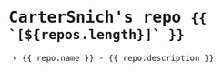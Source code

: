 <!DOCTYPE html>
<html lang="en">
  <head>
    <meta charset="UTF-8">
    <meta name="viewport" content="width=device-width, initial-scale=1">
    <title>CarterSnich</title>
    <style>
      * {
        font-family: monospace;
      }
    </style>
  </head>
  <body>
    <div id="app">
      <h1>CarterSnich's repo <small>{{ `[${repos.length}]` }}</small></h1>
      <ul>
        <li v-for="repo in repos">
          <a :href="repo.html_url">{{ repo.name }}</a>
          <span v-if="repo.description"> - {{ repo.description }}</span>
        </li>
      </ul>
    </div>
    <script src="vue.global.js"></script>
    <script src="script.js"></script>
  </body>
</html>
